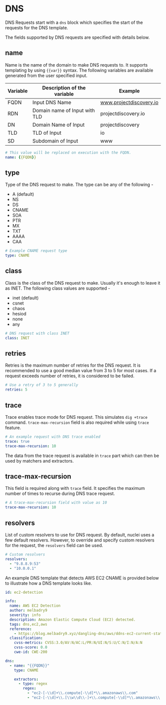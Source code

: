 # DNS

DNS Requests start with a `dns` block which specifies the start of the requests for the DNS template.

The fields supported by DNS requests are specified with details below.

## name

Name is the name of the domain to make DNS requests to. It supports templating by using `{{var}}` syntax. The following variables are available generated from the user specified input.

| Variable | Description of the variable   | Example                 |
|----------|-------------------------------|-------------------------|
| FQDN   | Input DNS Name                | www.projectdiscovery.io |
| RDN    | Domain name of Input with TLD | projectdiscovery.io     |
| DN     | Domain Name of Input          | projectdiscovery        |
| TLD    | TLD of Input                  | io                      |
| SD     | Subdomain of Input            | www                     |

```yaml
# This value will be replaced on execution with the FQDN. 
name: {{FQDN}}
```

## type

Type of the DNS request to make. The type can be any of the following - 

- A (default)
- NS
- DS
- CNAME
- SOA
- PTR
- MX
- TXT
- AAAA
- CAA

```yaml
# Example CNAME request type
type: CNAME
```

## class

Class is the class of the DNS request to make. Usually it's enough to leave it as INET. The following class values are supported - 

- inet (default)
- csnet
- chaos
- hesiod
- none
- any

```yaml
# DNS request with class INET
class: INET
```

## retries

Retries is the maximum number of retries for the DNS request. It is recommended to use a good median value from 3 to 5 for most cases. If a request exceeds number of retries, it is considered to be failed.

```yaml
# Use a retry of 3 to 5 generally
retries: 5
```

## trace

Trace enables trace mode for DNS request. This simulates `dig +trace` command. `trace-max-recursion` field is also required while using `trace` feature.

```yaml
# An example request with DNS trace enabled
trace: true
trace-max-recursion: 10
```

The data from the trace request is available in `trace` part which can then be used by matchers and extractors.

## trace-max-recursion

This field is required along with `trace` field. It specifies the maximum number of times to recurse during DNS trace request. 

```yaml
# A trace-max-recursion field with value as 10
trace-max-recursion: 10
```

## resolvers

List of custom resolvers to use for DNS request. By default, nuclei uses a few default resolvers. However, to override and specify custom resolvers for the request, the `resolvers` field can be used.

```yaml
# Custom resolvers
resolvers:
  - "9.8.8.9:53"
  - "10.0.0.1"
```

An example DNS template that detects AWS EC2 CNAME is provided below to illustrate how a DNS template looks like.

```yaml
id: ec2-detection

info:
  name: AWS EC2 Detection
  author: melbadry9
  severity: info
  description: Amazon Elastic Compute Cloud (EC2) detected.
  tags: dns,ec2,aws
  reference:
    - https://blog.melbadry9.xyz/dangling-dns/aws/ddns-ec2-current-state
  classification:
    cvss-metrics: CVSS:3.0/AV:N/AC:L/PR:N/UI:N/S:U/C:N/I:N/A:N
    cvss-score: 0.0
    cwe-id: CWE-200

dns:
  - name: "{{FQDN}}"
    type: CNAME

    extractors:
      - type: regex
        regex:
          - "ec2-[-\\d]+\\.compute[-\\d]*\\.amazonaws\\.com"
          - "ec2-[-\\d]+\\.[\\w\\d\\-]+\\.compute[-\\d]*\\.amazonaws\\.com"
```